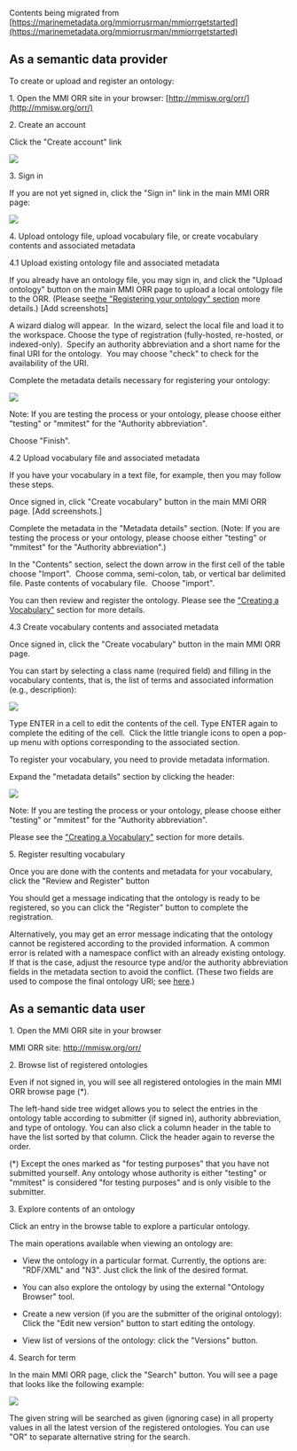 Contents being migrated from 
[https://marinemetadata.org/mmiorrusrman/mmiorrgetstarted](https://marinemetadata.org/mmiorrusrman/mmiorrgetstarted)

## As a semantic data provider 

To create or upload and register an ontology:

1\. Open the MMI ORR site in your browser: [http://mmisw.org/orr/](http://mmisw.org/orr/)

2\. Create an account

Click the "Create account" link

![](img/mmiorrnewaccount.png)

3\. Sign in

If you are not yet signed in, click the "Sign in" link in the main MMI ORR page:

![](img/mmiorrsignin.png)

4\. Upload ontology file, upload vocabulary file, or create vocabulary contents and associated metadata

4.1 Upload existing ontology file and associated metadata

If you already have an ontology file, you may sign in, and click the "Upload ontology" button on the main 
MMI ORR page to upload a local ontology file to the ORR. 
(Please see[the "Registering your ontology" section](/mmiorrusrman/mmiorrref/mmiorruploadexisting) 
more details.) [Add screenshots]

A wizard dialog will appear.  In the wizard, select the local file and load it to the workspace. 
Choose the type of registration (fully-hosted, re-hosted, or indexed-only).  
Specify an authority abbreviation and a short name for the final URI for the ontology.  
You may choose "check" to check for the availability of the URI.

Complete the metadata details necessary for registering your ontology:

![](img/create_vocab_metadata_section_1.png)

Note: If you are testing the process or your ontology, please choose either "testing" or "mmitest" 
for the "Authority abbreviation".

Choose "Finish".

4.2 Upload vocabulary file and associated metadata

If you have your vocabulary in a text file, for example, then you may follow these steps.

Once signed in, click "Create vocabulary" button in the main MMI ORR page. [Add screenshots.]

Complete the metadata in the "Metadata details" section. 
(Note: If you are testing the process or your ontology, please choose either "testing" or 
"mmitest" for the "Authority abbreviation".)

In the "Contents" section, select the down arrow in the first cell of the table choose "Import".  
Choose comma, semi-colon, tab, or vertical bar delimited file. Paste contents of vocabulary file.  
Choose "import". 

You can then review and register the ontology. Please see the 
["Creating a Vocabulary"](/mmiorrusrman/mmiorrnewusracct/mmiorrsignin/mmiorrnewvocab) 
section for more details.

4.3 Create vocabulary contents and associated metadata

Once signed in, click the "Create vocabulary" button in the main MMI ORR page.

You can start by selecting a class name (required field) and filling in the vocabulary contents, that is, 
the list of terms and associated information (e.g., description):

![](img/create_vocab_data_section.png)

Type ENTER in a cell to edit the contents of the cell. Type ENTER again to complete the editing of the cell.  
Click the little triangle icons to open a pop-up menu with options corresponding to the associated section.

To register your vocabulary, you need to provide metadata information.

Expand the "metadata details" section by clicking the header:

![](img/create_vocab_metadata_section_1.png)

Note: If you are testing the process or your ontology, please choose either "testing" or "mmitest" 
for the "Authority abbreviation".

Please see the ["Creating a Vocabulary"](/mmiorrusrman/mmiorrnewusracct/mmiorrsignin/mmiorrnewvocab) 
section for more details.

5\. Register resulting vocabulary

Once you are done with the contents and metadata for your vocabulary, click the "Review and Register" button

You should get a message indicating that the ontology is ready to be registered, so you can click the 
"Register" button to complete the registration.

Alternatively, you may get an error message indicating that the ontology cannot be registered according 
to the provided information. A common error is related with a namespace conflict with an already 
existing ontology. If that is the case, adjust the resource type and/or the authority abbreviation 
fields in the metadata section to avoid the conflict. (These two fields are used to compose the final 
ontology URI; see [here](http://marinemetadata.org/apguides/ontprovidersguide/ontguideconstructinguris).)

## As a semantic data user

1\. Open the MMI ORR site in your browser

MMI ORR site: http://mmisw.org/orr/

2\. Browse list of registered ontologies

Even if not signed in, you will see all registered ontologies in the main MMI ORR browse page (*).

The left-hand side tree widget allows you to select the entries in the ontology table according 
to submitter (if signed in), authority abbreviation, and type of ontology. 
You can also click a column header in the table to have the list sorted by that column. 
Click the header again to reverse the order.

(*) Except the ones marked as "for testing purposes" that you have not submitted yourself. 
Any ontology whose authority is either "testing" or "mmitest" is considered "for testing purposes" 
and is only visible to the submitter.

3\. Explore contents of an ontology

Click an entry in the browse table to explore a particular ontology.

The main operations available when viewing an ontology are:

*   View the ontology in a particular format. Currently, the options are: "RDF/XML" and "N3". 
Just click the link of the desired format.

*   You can also explore the ontology by using the external "Ontology Browser" tool.

*   Create a new version (if you are the submitter of the original ontology): Click the 
"Edit new version" button to start editing the ontology.

*   View list of versions of the ontology: click the "Versions" button.

4\. Search for term

In the main MMI ORR page, click the "Search" button. You will see a page that looks like the following example:

![](img/search_simple.png)

The given string will be searched as given (ignoring case) in all property values in all the latest 
version of the registered ontologies. You can use "OR" to separate alternative string for the search.
